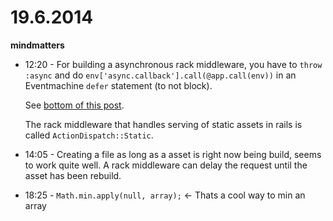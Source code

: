 # 19.6.2014

**mindmatters**

- 12:20 - For building a asynchronous rack middleware, you have to `throw :async` and do `env['async.callback'].call(@app.call(env))` in an Eventmachine `defer` statement (to not block).

    See [bottom of this post](http://whereisjoel.tumblr.com/post/49635704638/asynchronous-io-in-rack-middleware).

    The rack middleware that handles serving of static assets in rails is called `ActionDispatch::Static`.

- 14:05 - Creating a file as long as a asset is right now being build, seems to work quite well. A rack middleware can delay the request until the asset has been rebuild.

- 18:25 - `Math.min.apply(null, array);` <- Thats a cool way to min an array
